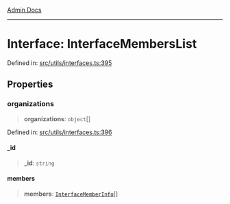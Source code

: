 [Admin Docs](/)

***

# Interface: InterfaceMembersList

Defined in: [src/utils/interfaces.ts:395](https://github.com/PalisadoesFoundation/talawa-admin/blob/main/src/utils/interfaces.ts#L395)

## Properties

### organizations

> **organizations**: `object`[]

Defined in: [src/utils/interfaces.ts:396](https://github.com/PalisadoesFoundation/talawa-admin/blob/main/src/utils/interfaces.ts#L396)

#### \_id

> **\_id**: `string`

#### members

> **members**: [`InterfaceMemberInfo`](InterfaceMemberInfo.md)[]

